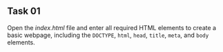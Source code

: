## Task 01
Open the *index.html* file and enter all required HTML elements to create a basic webpage, including the `DOCTYPE`, `html`, `head`, `title`, `meta`, and `body` elements. 